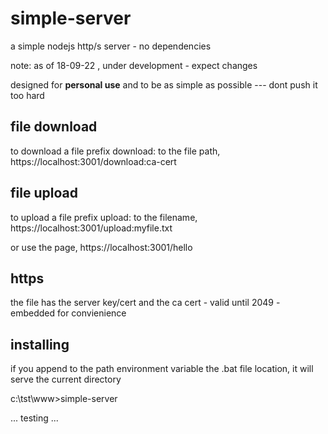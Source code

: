 # simple-server
a simple nodejs http/s server - no dependencies

note: as of 18-09-22 , under development - expect changes

designed for **personal use** and to be as simple as possible --- dont push it too hard

## file download
to download a file prefix download: to the file path, https://localhost:3001/download:ca-cert

## file upload
to upload a file prefix upload: to the filename, https://localhost:3001/upload:myfile.txt

or use the page, https://localhost:3001/hello

## https
the file has the server key/cert and the ca cert - valid until 2049 - embedded for convienience

## installing
if you append to the path environment variable the .bat file location, it will serve the current directory

c:\tst\www>simple-server




...   testing   ...


